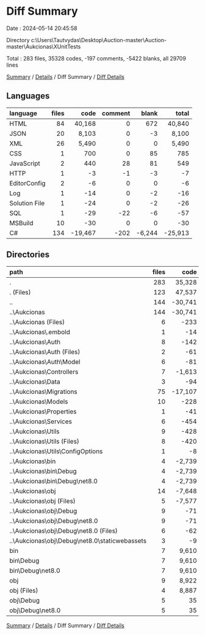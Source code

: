 # Diff Summary

Date : 2024-05-14 20:45:58

Directory c:\\Users\\Tautvydas\\Desktop\\Auction-master\\Auction-master\\Aukcionas\\XUnitTests

Total : 283 files,  35328 codes, -197 comments, -5422 blanks, all 29709 lines

[Summary](results.md) / [Details](details.md) / Diff Summary / [Diff Details](diff-details.md)

## Languages
| language | files | code | comment | blank | total |
| :--- | ---: | ---: | ---: | ---: | ---: |
| HTML | 84 | 40,168 | 0 | 672 | 40,840 |
| JSON | 20 | 8,103 | 0 | -3 | 8,100 |
| XML | 26 | 5,490 | 0 | 0 | 5,490 |
| CSS | 1 | 700 | 0 | 85 | 785 |
| JavaScript | 2 | 440 | 28 | 81 | 549 |
| HTTP | 1 | -3 | -1 | -3 | -7 |
| EditorConfig | 2 | -6 | 0 | 0 | -6 |
| Log | 1 | -14 | 0 | -2 | -16 |
| Solution File | 1 | -24 | 0 | -2 | -26 |
| SQL | 1 | -29 | -22 | -6 | -57 |
| MSBuild | 10 | -30 | 0 | 0 | -30 |
| C# | 134 | -19,467 | -202 | -6,244 | -25,913 |

## Directories
| path | files | code | comment | blank | total |
| :--- | ---: | ---: | ---: | ---: | ---: |
| . | 283 | 35,328 | -197 | -5,422 | 29,709 |
| . (Files) | 123 | 47,537 | 28 | 896 | 48,461 |
| .. | 144 | -30,741 | -237 | -6,328 | -37,306 |
| ..\\Aukcionas | 144 | -30,741 | -237 | -6,328 | -37,306 |
| ..\\Aukcionas (Files) | 6 | -233 | -1 | -29 | -263 |
| ..\\Aukcionas\\.embold | 1 | -14 | 0 | -2 | -16 |
| ..\\Aukcionas\\Auth | 8 | -142 | -1 | -19 | -162 |
| ..\\Aukcionas\\Auth (Files) | 2 | -61 | -1 | -6 | -68 |
| ..\\Aukcionas\\Auth\\Model | 6 | -81 | 0 | -13 | -94 |
| ..\\Aukcionas\\Controllers | 7 | -1,613 | -6 | -150 | -1,769 |
| ..\\Aukcionas\\Data | 3 | -94 | -22 | -17 | -133 |
| ..\\Aukcionas\\Migrations | 75 | -17,107 | -185 | -5,959 | -23,251 |
| ..\\Aukcionas\\Models | 10 | -228 | 0 | -16 | -244 |
| ..\\Aukcionas\\Properties | 1 | -41 | 0 | -1 | -42 |
| ..\\Aukcionas\\Services | 6 | -454 | 0 | -42 | -496 |
| ..\\Aukcionas\\Utils | 9 | -428 | 0 | -77 | -505 |
| ..\\Aukcionas\\Utils (Files) | 8 | -420 | 0 | -73 | -493 |
| ..\\Aukcionas\\Utils\\ConfigOptions | 1 | -8 | 0 | -4 | -12 |
| ..\\Aukcionas\\bin | 4 | -2,739 | 0 | -2 | -2,741 |
| ..\\Aukcionas\\bin\\Debug | 4 | -2,739 | 0 | -2 | -2,741 |
| ..\\Aukcionas\\bin\\Debug\\net8.0 | 4 | -2,739 | 0 | -2 | -2,741 |
| ..\\Aukcionas\\obj | 14 | -7,648 | -22 | -14 | -7,684 |
| ..\\Aukcionas\\obj (Files) | 5 | -7,577 | 0 | -1 | -7,578 |
| ..\\Aukcionas\\obj\\Debug | 9 | -71 | -22 | -13 | -106 |
| ..\\Aukcionas\\obj\\Debug\\net8.0 | 9 | -71 | -22 | -13 | -106 |
| ..\\Aukcionas\\obj\\Debug\\net8.0 (Files) | 6 | -62 | -22 | -13 | -97 |
| ..\\Aukcionas\\obj\\Debug\\net8.0\\staticwebassets | 3 | -9 | 0 | 0 | -9 |
| bin | 7 | 9,610 | 0 | 2 | 9,612 |
| bin\\Debug | 7 | 9,610 | 0 | 2 | 9,612 |
| bin\\Debug\\net8.0 | 7 | 9,610 | 0 | 2 | 9,612 |
| obj | 9 | 8,922 | 12 | 8 | 8,942 |
| obj (Files) | 4 | 8,887 | 0 | 0 | 8,887 |
| obj\\Debug | 5 | 35 | 12 | 8 | 55 |
| obj\\Debug\\net8.0 | 5 | 35 | 12 | 8 | 55 |

[Summary](results.md) / [Details](details.md) / Diff Summary / [Diff Details](diff-details.md)